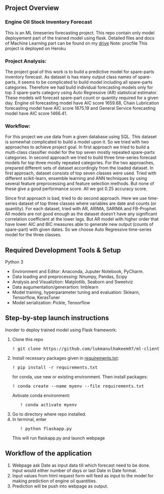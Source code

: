 ## Project Overview
### Engine Oil Stock Inventory Forecast
This is an ML timeseries forecasting project. This repo contain only model deployement part of the trained model using flask. Detailed files and docs of Machine Learning part can be found on my [drive](https://drive.google.com/drive/folders/1Th8lBTQDZkOp5kBOW-t5eRuaQXHbwAcu?usp=share_link)
Note: procfile This project is deployed on Heroku

### Project Analysis:
The project goal of this work is to build a predictive model for spare-parts inventory forecast. As dataset is has many output class names of spare-parts, it seems to be complicated to build model including all spare-parts categories. Therefore we had build individual forecasting models only for top 3 spare-parts category using Auto Regressive (AR) statistical estimator. These models will forecast spare-part count or quantity required for a given day. Engine oil forecasting model have AIC score 1659.68, Chain Lubrication forecasting model have AIC score 1675.19 and General Service forecasting model have AIC score 1466.41.

### Workflow:
For this project we use data from a given database using SQL. This dataset is somewhat complicated to build a model upon it. So we tried with two approaches to achieve project goal. In first approach we tried to build a multi-class classifier model for the top seven mostly repeated spare-parts categories. In second approach we tried to build three time-series forecast models for top three mostly repeated categories. For the two approaches, prepared different sets of dataset accordingly from the loaded dataset.
In first approach, dataset consists of top seven classes were used. Tried with different scikit-learn, ensemble learning and ANN techniques by using several feature preprocessing and feature selection methods. But none of these give a good performance score. All we got 0.25 accuracy score.

Since first approach is bad, tried to do second approach. Here we use time-series dataset of top three classes where variables are date and counts (or quantity). For each dataset, tried with AR, ARIMA, SARIMA and FB-Prophet. All models are not good enough as the dataset doesn’t have any significant correlation coefficient at the lower lags. But AR model with higher order that have lower AIC and BIC measures able to generate new output (counts of spare-part) with given dates. So we choose Auto Regressive time-series model for the three classes. 

## Required Development Tools & Setup
Python 3
- Environment and Editor: Anaconda, Juputer Notebook, PyCharm.
- Data loading and preprocessing: Nnumpy, Pandas, Scipy 
- Analysis and Visualiztion: Matplotlib, Seaborn and Sweetviz
- Data augumentation/generartion: Imblearn
- Model training, hyperparameter tuning and evaluation: Sklearn, Tensorflow, KerasTuner  
- Model serialization: Pickle, Tensorflow

## Step-by-step launch instructions
Inorder to deploy trained model using Flask framework:
1. Clone this repo
   <pre>
   ! git clone https://github.com/lukmanulhakeem97/ml-client-project.git
   </pre>
2. Install recessary packages given in [requirements.txt](requirements.txt):
   <pre>
   ! pip install -r requirements.txt
   </pre>
   for conda, use new or existing environment. Then install packages:
   <pre>
   ! conda create --name myenv --file requirements.txt
   </pre>
   Avtivate conda environment:
   <pre>
      ! conda activate myenv
   </pre>
4. Go to directory where repo installed.
5. In terminal, enter
   <pre>
      ! python flaskapp.py
   </pre>
   This will run flaskapp.py and launch webpage 
   



## Workflow of the application
1. Webpage ask Date as input data till which forecast need to be done. Input would either number of days or last Date in Date format.
2. Input values from html request form will feed as input to the model for making prediction of engine oil quantities.
3. Prediction will be push into webpage as output.

